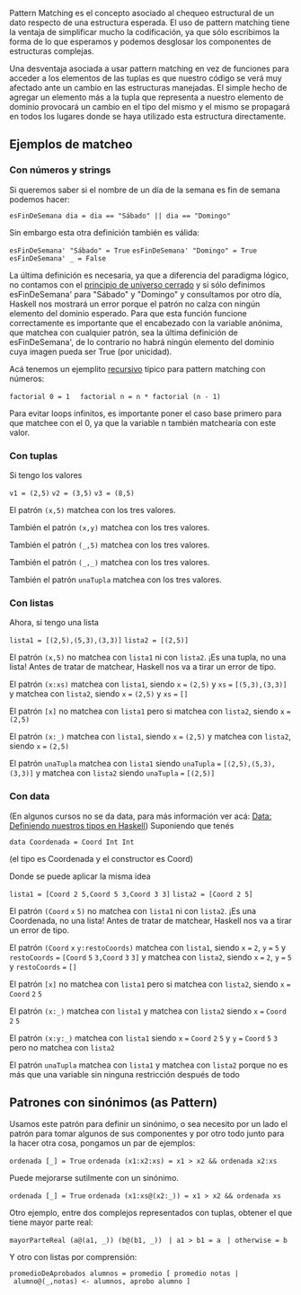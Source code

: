 Pattern Matching es el concepto asociado al chequeo estructural de un dato respecto de una estructura esperada. El uso de pattern matching tiene la ventaja de simplificar mucho la codificación, ya que sólo escribimos la forma de lo que esperamos y podemos desglosar los componentes de estructuras complejas.

Una desventaja asociada a usar pattern matching en vez de funciones para acceder a los elementos de las tuplas es que nuestro código se verá muy afectado ante un cambio en las estructuras manejadas. El simple hecho de agregar un elemento más a la tupla que representa a nuestro elemento de dominio provocará un cambio en el tipo del mismo y el mismo se propagará en todos los lugares donde se haya utilizado esta estructura directamente.

Ejemplos de matcheo
-------------------

### Con números y strings

Si queremos saber si el nombre de un día de la semana es fin de semana podemos hacer:

`esFinDeSemana dia = dia == "Sábado" || dia == "Domingo"`

Sin embargo esta otra definición también es válida:

`esFinDeSemana' "Sábado" = True`
`esFinDeSemana' "Domingo" = True`
`esFinDeSemana' _ = False`

La última definición es necesaria, ya que a diferencia del paradigma lógico, no contamos con el [ principio de universo cerrado](paradigma-logico---introduccion-universo-cerrado.md) y si sólo definimos esFinDeSemana' para "Sábado" y "Domingo" y consultamos por otro día, Haskell nos mostrará un error porque el patrón no calza con ningún elemento del dominio esperado. Para que esta función funcione correctamente es importante que el encabezado con la variable anónima, que matchea con cualquier patrón, sea la última definición de esFinDeSemana', de lo contrario no habrá ningún elemento del dominio cuya imagen pueda ser True (por unicidad).

Acá tenemos un ejemplito [recursivo](recursividad-en-haskell.md) típico para pattern matching con números:

`factorial 0 = 1  `
`factorial n = n * factorial (n - 1)  `

Para evitar loops infinitos, es importante poner el caso base primero para que matchee con el 0, ya que la variable n también matchearía con este valor.

### Con tuplas

Si tengo los valores

`v1 = (2,5)`
`v2 = (3,5)`
`v3 = (8,5)`

El patrón `(x,5)` matchea con los tres valores.

También el patrón `(x,y)` matchea con los tres valores.

También el patrón `(_,5)` matchea con los tres valores.

También el patrón `(_,_)` matchea con los tres valores.

También el patrón `unaTupla` matchea con los tres valores.

### Con listas

Ahora, si tengo una lista

`lista1 = [(2,5),(5,3),(3,3)]`
`lista2 = [(2,5)]`

El patrón `(x,5)` no matchea con `lista1` ni con `lista2`. ¡Es una tupla, no una lista! Antes de tratar de matchear, Haskell nos va a tirar un error de tipo.

El patrón `(x:xs)` matchea con `lista1`, siendo `x` `=` `(2,5)` y `xs` `=` `[(5,3),(3,3)]` y matchea con `lista2`, siendo `x` `=` `(2,5)` y `xs` `=` `[]`

El patrón `[x]` no matchea con `lista1` pero si matchea con `lista2`, siendo `x` `=` `(2,5)`

El patrón `(x:_)` matchea con `lista1`, siendo `x` `=` `(2,5)` y matchea con `lista2`, siendo `x` `=` `(2,5)`

El patrón `unaTupla` matchea con `lista1` siendo `unaTupla` `=` `[(2,5),(5,3),(3,3)]` y matchea con `lista2` siendo `unaTupla` `=` `[(2,5)]`

### Con data

(En algunos cursos no se da data, para más información ver acá: [Data: Definiendo nuestros tipos en Haskell](data--definiendo-nuestros-tipos-en-haskell.md)) Suponiendo que tenés

`data Coordenada = Coord Int Int`

(el tipo es Coordenada y el constructor es Coord)

Donde se puede aplicar la misma idea

`lista1 = [Coord 2 5,Coord 5 3,Coord 3 3]`
`lista2 = [Coord 2 5]`

El patrón `(Coord` `x` `5)` no matchea con `lista1` ni con `lista2`. ¡Es una Coordenada, no una lista! Antes de tratar de matchear, Haskell nos va a tirar un error de tipo.

El patrón `(Coord` `x` `y:restoCoords)` matchea con `lista1`, siendo `x` `=` `2`, `y` `=` `5` y `restoCoords` `=` `[Coord` `5` `3,Coord` `3` `3]` y matchea con `lista2`, siendo `x` `=` `2`, `y` `=` `5` y `restoCoords` `=` `[]`

El patrón `[x]` no matchea con `lista1` pero si matchea con `lista2`, siendo `x` `=` `Coord` `2` `5`

El patrón `(x:_)` matchea con `lista1` y matchea con `lista2` siendo `x` `=` `Coord` `2` `5`

El patrón `(x:y:_)` matchea con `lista1` siendo `x` `=` `Coord` `2` `5` y `y` `=` `Coord` `5` `3` pero no matchea con `lista2`

El patrón `unaTupla` matchea con `lista1` y matchea con `lista2` porque no es más que una variable sin ninguna restricción después de todo

Patrones con sinónimos (**as** Pattern)
---------------------------------------

Usamos este patrón para definir un sinónimo, o sea necesito por un lado el patrón para tomar algunos de sus componentes y por otro todo junto para la hacer otra cosa, pongamos un par de ejemplos:

`ordenada [_] = True`
`ordenada (x1:x2:xs) = x1 > x2 && ordenada x2:xs`

Puede mejorarse sutilmente con un sinónimo.

`ordenada [_] = True`
`ordenada (x1:xs@(x2:_)) = x1 > x2 && ordenada xs`

Otro ejemplo, entre dos complejos representados con tuplas, obtener el que tiene mayor parte real:

`mayorParteReal (a@(a1, _)) (b@(b1, _))`
` | a1 > b1 = a`
` | otherwise = b`

Y otro con listas por comprensión:

`promedioDeAprobados alumnos = promedio [ promedio notas | alumno@(_,notas) <- alumnos, aprobo alumno ]`
